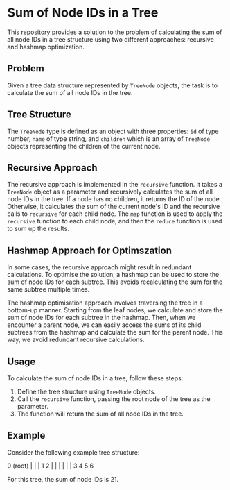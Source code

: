 # Sum of Node IDs in a Tree

This repository provides a solution to the problem of calculating the sum of all node IDs in a tree structure using two different approaches: recursive and hashmap optimization.

## Problem

Given a tree data structure represented by `TreeNode` objects, the task is to calculate the sum of all node IDs in the tree.

## Tree Structure

The `TreeNode` type is defined as an object with three properties: `id` of type number, `name` of type string, and `children` which is an array of `TreeNode` objects representing the children of the current node.

## Recursive Approach

The recursive approach is implemented in the `recursive` function. It takes a `TreeNode` object as a parameter and recursively calculates the sum of all node IDs in the tree. If a node has no children, it returns the ID of the node. Otherwise, it calculates the sum of the current node's ID and the recursive calls to `recursive` for each child node. The `map` function is used to apply the `recursive` function to each child node, and then the `reduce` function is used to sum up the results.

## Hashmap Approach for Optimszation

In some cases, the recursive approach might result in redundant calculations. To optimise the solution, a hashmap can be used to store the sum of node IDs for each subtree. This avoids recalculating the sum for the same subtree multiple times.

The hashmap optimisation approach involves traversing the tree in a bottom-up manner. Starting from the leaf nodes, we calculate and store the sum of node IDs for each subtree in the hashmap. Then, when we encounter a parent node, we can easily access the sums of its child subtrees from the hashmap and calculate the sum for the parent node. This way, we avoid redundant recursive calculations.

## Usage

To calculate the sum of node IDs in a tree, follow these steps:

1. Define the tree structure using `TreeNode` objects.
2. Call the `recursive` function, passing the root node of the tree as the parameter.
3. The function will return the sum of all node IDs in the tree.

## Example

Consider the following example tree structure:

   0 (root)
   |
 |   |
 1   2
 |   |
| | | |
3 4 5 6

For this tree, the sum of node IDs is 21.
